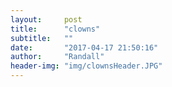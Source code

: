 ```yaml
---
layout:     post
title:      "clowns"
subtitle:   ""
date:       "2017-04-17 21:50:16"
author:     "Randall"
header-img: "img/clownsHeader.JPG"
---
```

